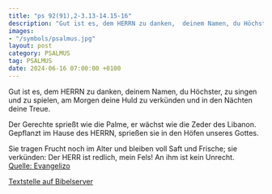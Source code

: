 ```yaml
---
title: "ps 92(91),2-3.13-14.15-16"
description: "Gut ist es, dem HERRN zu danken,  deinem Namen, du Höchster, zu singen und zu spielen, am Morgen deine Huld zu verkünden  und in den Nächten deine Treue.  Der Gerechte sprießt wie die Palme,  er wächst wie die Zeder des Libanon. Gepflanzt im Hause des HERRN,  sprießen sie in ...."
images:
- "/symbols/psalmus.jpg"
layout: post
category: PSALMUS
tag: PSALMUS
date: 2024-06-16 07:00:00 +0100
---
```

Gut ist es, dem HERRN zu danken, 
deinem Namen, du Höchster, zu singen und zu spielen,
am Morgen deine Huld zu verkünden 
und in den Nächten deine Treue.

Der Gerechte sprießt wie die Palme, 
er wächst wie die Zeder des Libanon.
Gepflanzt im Hause des HERRN, 
sprießen sie in den Höfen unseres Gottes.<!--more-->

Sie tragen Frucht noch im Alter 
und bleiben voll Saft und Frische;
sie verkünden: Der HERR ist redlich, 
mein Fels! An ihm ist kein Unrecht.<br>
[Quelle: Evangelizo](https://evangeliumtagfuertag.org/DE/gospel)

[Textstelle auf Bibelserver](https://www.bibleserver.com/EU/ps92(91),2-3.13-14.15-16)
